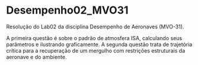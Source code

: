 # Desempenho02_MVO31
Resolução do Lab02 da disciplina Desempenho de Aeronaves (MVO-31).

A primeira questão é sobre o padrão de atmosfera ISA, calculando seus parâmetros e ilustrando graficamente. A segunda questão trata de trajetória crítica para a recuperação de um mergulho com restrições estruturais da aeronave e do ambiente.
